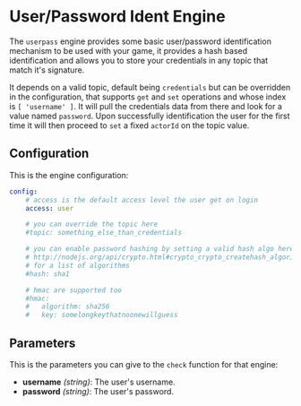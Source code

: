 # User/Password Ident Engine

The `userpass` engine provides some basic user/password identification mechanism to be used with
your game, it provides a hash based identification and allows you to store your credentials
in any topic that match it's signature.

It depends on a valid topic, default being `credentials` but can be overridden in the configuration,
that supports `get` and `set` operations and whose index is `[ 'username' ]`. It will pull the
credentials data from there and look for a value named `password`. Upon successfully identification
the user for the first time it will then proceed to `set` a fixed `actorId` on the topic value.

## Configuration

This is the engine configuration:

```yaml
config:
	# access is the default access level the user get on login
	access: user

	# you can override the topic here
	#topic: something_else_than_credentials

	# you can enable password hashing by setting a valid hash algo here, see:
	# http://nodejs.org/api/crypto.html#crypto_crypto_createhash_algorithm
	# for a list of algorithms
	#hash: sha1

	# hmac are supported too
	#hmac:
	#	algorithm: sha256
	#	key: somelongkeythatnoonewillguess
```

## Parameters

This is the parameters you can give to the `check` function for that engine:

* __username__ _(string)_: The user's username.
* __password__ _(string)_: The user's password.
